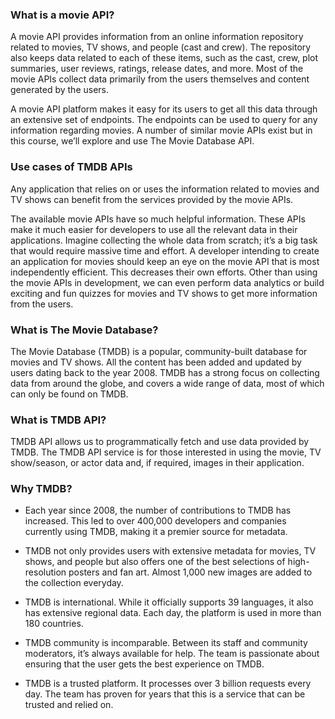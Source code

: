 ### What is a movie API?

A movie API provides information from an online information repository related to movies, TV shows, and people (cast and crew). The repository also keeps data related to each of these items, such as the cast, crew, plot summaries, user reviews, ratings, release dates, and more. Most of the movie APIs collect data primarily from the users themselves and content generated by the users.

A movie API platform makes it easy for its users to get all this data through an extensive set of endpoints. The endpoints can be used to query for any information regarding movies. A number of similar movie APIs exist but in this course, we’ll explore and use The Movie Database API.

### Use cases of TMDB APIs

Any application that relies on or uses the information related to movies and TV shows can benefit from the services provided by the movie APIs.

The available movie APIs have so much helpful information. These APIs make it much easier for developers to use all the relevant data in their applications. Imagine collecting the whole data from scratch; it’s a big task that would require massive time and effort. A developer intending to create an application for movies should keep an eye on the movie API that is most independently efficient. This decreases their own efforts. Other than using the movie APIs in development, we can even perform data analytics or build exciting and fun quizzes for movies and TV shows to get more information from the users.


### What is The Movie Database?

The Movie Database (TMDB) is a popular, community-built database for movies and TV shows. All the content has been added and updated by users dating back to the year 2008. TMDB has a strong focus on collecting data from around the globe, and covers a wide range of data, most of which can only be found on TMDB.

### What is TMDB API?

TMDB API allows us to programmatically fetch and use data provided by TMDB. The TMDB API service is for those interested in using the movie, TV show/season, or actor data and, if required, images in their application.

### Why TMDB?

* Each year since 2008, the number of contributions to TMDB has increased. This led to over 400,000 developers and companies currently using TMDB, making it a premier source for metadata.

* TMDB not only provides users with extensive metadata for movies, TV shows, and people but also offers one of the best selections of high-resolution posters and fan art. Almost 1,000 new images are added to the collection everyday.

* TMDB is international. While it officially supports 39 languages, it also has extensive regional data. Each day, the platform is used in more than 180 countries.

* TMDB community is incomparable. Between its staff and community moderators, it’s always available for help. The team is passionate about ensuring that the user gets the best experience on TMDB.

* TMDB is a trusted platform. It processes over 3 billion requests every day. The team has proven for years that this is a service that can be trusted and relied on.






